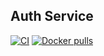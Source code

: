 ## Auth Service

[![CI](https://github.com/vpnbeast/auth-service/workflows/CI/badge.svg?event=push)](https://github.com/vpnbeast/auth-service/actions?query=workflow%3ACI)
[![Docker pulls](https://img.shields.io/docker/pulls/vpnbeast/auth-service)](https://hub.docker.com/r/vpnbeast/auth-service/)